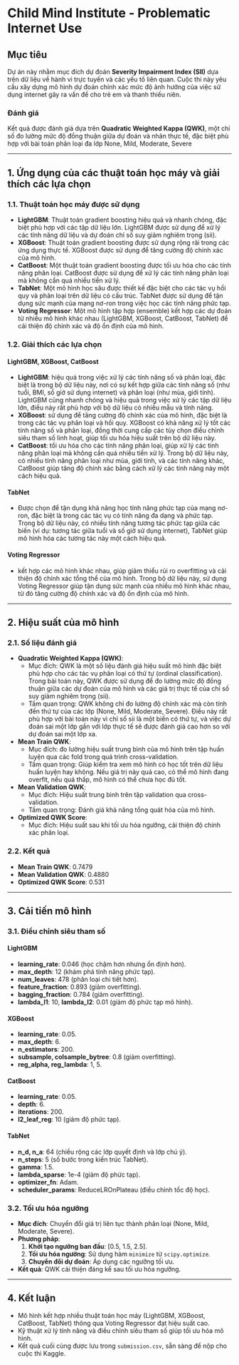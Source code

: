 # Child Mind Institute - Problematic Internet Use

## Mục tiêu
Dự án này nhằm mục đích dự đoán **Severity Impairment Index (SII)** dựa trên dữ liệu về hành vi trực tuyến và các yếu tố liên quan. Cuộc thi này yêu cầu xây dựng mô hình dự đoán chính xác mức độ ảnh hưởng của việc sử dụng internet gây ra vấn đề cho trẻ em và thanh thiếu niên.

### Đánh giá
Kết quả được đánh giá dựa trên **Quadratic Weighted Kappa (QWK)**, một chỉ số đo lường mức độ đồng thuận giữa dự đoán và nhãn thực tế, đặc biệt phù hợp với bài toán phân loại đa lớp None, Mild, Moderate, Severe

---

## 1. Ứng dụng của các thuật toán học máy và giải thích các lựa chọn

### 1.1. Thuật toán học máy được sử dụng
- **LightGBM**: Thuật toán gradient boosting hiệu quả và nhanh chóng, đặc biệt phù hợp với các tập dữ liệu lớn. LightGBM được sử dụng để xử lý các tính năng dữ liệu và dự đoán chỉ số suy giảm nghiêm trọng (sii).
- **XGBoost**: Thuật toán gradient boosting được sử dụng rộng rãi trong các ứng dụng thực tế. XGBoost được sử dụng để tăng cường độ chính xác của mô hình.
- **CatBoost**: Một thuật toán gradient boosting được tối ưu hóa cho các tính năng phân loại. CatBoost được sử dụng để xử lý các tính năng phân loại mà không cần quá nhiều tiền xử lý.
- **TabNet**: Một mô hình học sâu được thiết kế đặc biệt cho các tác vụ hồi quy và phân loại trên dữ liệu có cấu trúc. TabNet được sử dụng để tận dụng sức mạnh của mạng nơ-ron trong việc học các tính năng phức tạp.
- **Voting Regressor**: Một mô hình tập hợp (ensemble) kết hợp các dự đoán từ nhiều mô hình khác nhau (LightGBM, XGBoost, CatBoost, TabNet) để cải thiện độ chính xác và độ ổn định của mô hình.

### 1.2. Giải thích các lựa chọn
#### LightGBM, XGBoost, CatBoost
- **LightGBM**: hiệu quả trong việc xử lý các tính năng số và phân loại, đặc biệt là trong bộ dữ liệu này, nơi có sự kết hợp giữa các tính năng số (như tuổi, BMI, số giờ sử dụng internet) và phân loại (như mùa, giới tính). LightGBM cũng nhanh chóng và hiệu quả trong việc xử lý các tập dữ liệu lớn, điều này rất phù hợp với bộ dữ liệu có nhiều mẫu và tính năng.
- **XGBoost**: sử dụng để tăng cường độ chính xác của mô hình, đặc biệt là trong các tác vụ phân loại và hồi quy. XGBoost có khả năng xử lý tốt các tính năng số và phân loại, đồng thời cung cấp các tùy chọn điều chỉnh siêu tham số linh hoạt, giúp tối ưu hóa hiệu suất trên bộ dữ liệu này.
- **CatBoost**: tối ưu hóa cho các tính năng phân loại, giúp xử lý các tính năng phân loại mà không cần quá nhiều tiền xử lý. Trong bộ dữ liệu này, có nhiều tính năng phân loại như mùa, giới tính, và các tính năng khác, CatBoost giúp tăng độ chính xác bằng cách xử lý các tính năng này một cách hiệu quả.
#### TabNet
- Được chọn để tận dụng khả năng học tính năng phức tạp của mạng nơ-ron, đặc biệt là trong các tác vụ có tính năng đa dạng và phức tạp. Trong bộ dữ liệu này, có nhiều tính năng tương tác phức tạp giữa các biến (ví dụ: tương tác giữa tuổi và số giờ sử dụng internet), TabNet giúp mô hình hóa các tương tác này một cách hiệu quả.

#### Voting Regressor
- kết hợp các mô hình khác nhau, giúp giảm thiểu rủi ro overfitting và cải thiện độ chính xác tổng thể của mô hình. Trong bộ dữ liệu này, sử dụng Voting Regressor giúp tận dụng sức mạnh của nhiều mô hình khác nhau, từ đó tăng cường độ chính xác và độ ổn định của mô hình.

---

## 2. Hiệu suất của mô hình

### 2.1. Số liệu đánh giá
- **Quadratic Weighted Kappa (QWK)**:
  - Mục đích: QWK là một số liệu đánh giá hiệu suất mô hình đặc biệt phù hợp cho các tác vụ phân loại có thứ tự (ordinal classification). Trong bài toán này, QWK được sử dụng để đo lường mức độ đồng thuận giữa các dự đoán của mô hình và các giá trị thực tế của chỉ số suy giảm nghiêm trọng (sii).
  - Tầm quan trọng: QWK không chỉ đo lường độ chính xác mà còn tính đến thứ tự của các lớp (None, Mild, Moderate, Severe). Điều này rất phù hợp với bài toán này vì chỉ số sii là một biến có thứ tự, và việc dự đoán sai một lớp gần với lớp thực tế sẽ được đánh giá cao hơn so với dự đoán sai một lớp xa.
- **Mean Train QWK**:
  - Mục đích: đo lường hiệu suất trung bình của mô hình trên tập huấn luyện qua các fold trong quá trình cross-validation.
  - Tầm quan trọng: Giúp kiểm tra xem mô hình có học tốt trên dữ liệu huấn luyện hay không. Nếu giá trị này quá cao, có thể mô hình đang overfit, nếu quá thấp, mô hình có thể chưa học đủ tốt.
- **Mean Validation QWK**:
  - Mục đích: Hiệu suất trung bình trên tập validation qua cross-validation.
  - Tầm quan trọng: Đánh giá khả năng tổng quát hóa của mô hình.
- **Optimized QWK Score**:
  - Mục đích: Hiệu suất sau khi tối ưu hóa ngưỡng, cải thiện độ chính xác phân loại.

### 2.2. Kết quả
- **Mean Train QWK**: 0.7479
- **Mean Validation QWK**: 0.4880
- **Optimized QWK Score**: 0.531

---

## 3. Cải tiến mô hình

### 3.1. Điều chỉnh siêu tham số
#### LightGBM
- **learning_rate**: 0.046 (học chậm hơn nhưng ổn định hơn).
- **max_depth**: 12 (khám phá tính năng phức tạp).
- **num_leaves**: 478 (phân loại chi tiết hơn).
- **feature_fraction**: 0.893 (giảm overfitting).
- **bagging_fraction**: 0.784 (giảm overfitting).
- **lambda_l1**: 10, **lambda_l2**: 0.01 (giảm độ phức tạp mô hình).

#### XGBoost
- **learning_rate**: 0.05.
- **max_depth**: 6.
- **n_estimators**: 200.
- **subsample, colsample_bytree**: 0.8 (giảm overfitting).
- **reg_alpha, reg_lambda**: 1, 5.

#### CatBoost
- **learning_rate**: 0.05.
- **depth**: 6.
- **iterations**: 200.
- **l2_leaf_reg**: 10 (giảm độ phức tạp).

#### TabNet
- **n_d, n_a**: 64 (chiều rộng các lớp quyết định và lớp chú ý).
- **n_steps**: 5 (số bước trong kiến trúc TabNet).
- **gamma**: 1.5.
- **lambda_sparse**: 1e-4 (giảm độ phức tạp).
- **optimizer_fn**: Adam.
- **scheduler_params**: ReduceLROnPlateau (điều chỉnh tốc độ học).

### 3.2. Tối ưu hóa ngưỡng
- **Mục đích**: Chuyển đổi giá trị liên tục thành phân loại (None, Mild, Moderate, Severe).
- **Phương pháp**:
  1. **Khởi tạo ngưỡng ban đầu**: [0.5, 1.5, 2.5].
  2. **Tối ưu hóa ngưỡng**: Sử dụng hàm `minimize` từ `scipy.optimize`.
  3. **Chuyển đổi dự đoán**: Áp dụng các ngưỡng tối ưu.
- **Kết quả**: QWK cải thiện đáng kể sau tối ưu hóa ngưỡng.

---

## 4. Kết luận
- Mô hình kết hợp nhiều thuật toán học máy (LightGBM, XGBoost, CatBoost, TabNet) thông qua Voting Regressor đạt hiệu suất cao.
- Kỹ thuật xử lý tính năng và điều chỉnh siêu tham số giúp tối ưu hóa mô hình.
- Kết quả cuối cùng được lưu trong `submission.csv`, sẵn sàng để nộp cho cuộc thi Kaggle.

